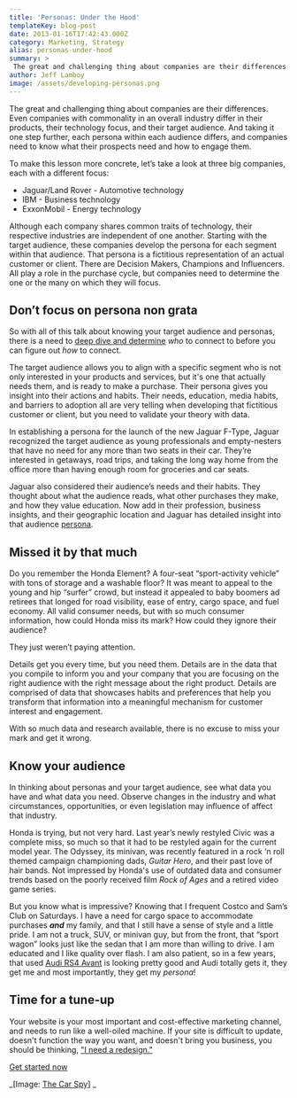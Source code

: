 ```yaml
---
title: 'Personas: Under the Hood'
templateKey: blog-post
date: 2013-01-16T17:42:43.000Z
category: Marketing, Strategy
alias: personas-under-hood
summary: > 
 The great and challenging thing about companies are their differences. Even companies with commonality in an overall industry differ in their products, their technology focus, and their target audience. And taking it one step further, each persona within each audience differs, and companies need to know what their prospects need and how to engage them.
author: Jeff Lamboy
image: /assets/developing-personas.png
---
```


The great and challenging thing about companies are their differences. Even companies with commonality in an overall industry differ in their products, their technology focus, and their target audience. And taking it one step further, each persona within each audience differs, and companies need to know what their prospects need and how to engage them.

To make this lesson more concrete, let’s take a look at three big companies, each with a different focus:

*   Jaguar/Land Rover - Automotive technology
*   IBM - Business technology
*   ExxonMobil - Energy technology

Although each company shares common traits of technology, their respective industries are independent of one another. Starting with the target audience, these companies develop the persona for each segment within that audience. That persona is a fictitious representation of an actual customer or client. There are Decision Makers, Champions and Influencers. All play a role in the purchase cycle, but companies need to determine the one or the many on which they will focus.

Don’t focus on persona non grata
--------------------------------

So with all of this talk about knowing your target audience and personas, there is a need to [deep dive and determine](/blog/12/18/2012/marketing-begins-strategy) _who_ to connect to before you can figure out _how_ to connect.

The target audience allows you to align with a specific segment who is not only interested in your products and services, but it's one that actually needs them, and is ready to make a purchase. Their persona gives you insight into their actions and habits. Their needs, education, media habits, and barriers to adoption all are very telling when developing that fictitious customer or client, but you need to validate your theory with data.

In establishing a persona for the launch of the new Jaguar F-Type, Jaguar recognized the target audience as young professionals and empty-nesters that have no need for any more than two seats in their car. They’re interested in getaways, road trips, and taking the long way home from the office more than having enough room for groceries and car seats.

Jaguar also considered their audience’s needs and their habits. They thought about what the audience reads, what other purchases they make, and how they value education. Now add in their profession, business insights, and their geographic location and Jaguar has detailed insight into that audience [persona](/2010/08/31/better-market-targeting-through-buyer-personas).

Missed it by that much
----------------------

Do you remember the Honda Element? A four-seat “sport-activity vehicle” with tons of storage and a washable floor? It was meant to appeal to the young and hip “surfer” crowd, but instead it appealed to baby boomers ad retirees that longed for road visibility, ease of entry, cargo space, and fuel economy. All valid consumer needs, but with so much consumer information, how could Honda miss its mark? How could they ignore their audience?

They just weren’t paying attention.

Details get you every time, but you need them. Details are in the data that you compile to inform you and your company that you are focusing on the right audience with the right message about the right product. Details are comprised of data that showcases habits and preferences that help you transform that information into a meaningful mechanism for customer interest and engagement.

With so much data and research available, there is no excuse to miss your mark and get it wrong.

Know your audience
------------------

In thinking about personas and your target audience, see what data you have and what data you need. Observe changes in the industry and what circumstances, opportunities, or even legislation may influence of affect that industry.

Honda is trying, but not very hard. Last year’s newly restyled Civic was a complete miss, so much so that it had to be restyled again for the current model year. The Odyssey, its minivan, was recently featured in a rock ‘n roll themed campaign championing dads, _Guitar Hero_, and their past love of hair bands. Not impressed by Honda's use of outdated data and consumer trends based on the poorly received film _Rock of Ages_ and a retired video game series.

But you know what is impressive? Knowing that I frequent Costco and Sam’s Club on Saturdays. I have a need for cargo space to accommodate purchases **_and_** my family, and that I still have a sense of style and a little pride. I am not a truck, SUV, or minivan guy, but from the front, that “sport wagon” looks just like the sedan that I am more than willing to drive. I am educated and I like quality over flash. I am also patient, so in a few years, that used [Audi RS4 Avant](http://www.caranddriver.com/news/2013-audi-rs4-photos-and-info-news) is looking pretty good and Audi totally gets it, they get me and most importantly, they get my _persona_!

Time for a tune-up
------------------

Your website is your most important and cost-effective marketing channel, and needs to run like a well-oiled machine. If your site is difficult to update, doesn't function the way you want, and doesn't bring you business, you should be thinking, ["I need a redesign."](/we-redesign-bad-websites)

[Get started now](/we-redesign-bad-websites)

_\[Image: [The Car Spy](http://www.flickr.com/photos/thecarspy/3338395278/)\] _